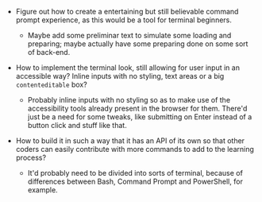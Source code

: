 - Figure out how to create a entertaining but still believable command prompt experience, as this would be a tool for terminal beginners.
  - Maybe add some preliminar text to simulate some loading and preparing; maybe actually have some preparing done on some sort of back-end.
  
- How to implement the terminal look, still allowing for user input in an accessible way? Inline inputs with no styling, text areas or a big `contenteditable` box?
  - Probably inline inputs with no styling so as to make use of the accessibility tools already present in the browser for them. There'd just be a need for some tweaks, like submitting on Enter instead of a button click and stuff like that.

- How to build it in such a way that it has an API of its own so that other coders can easily contribute with more commands to add to the learning process?
  - It'd probably need to be divided into sorts of terminal, because of differences between Bash, Command Prompt and PowerShell, for example.
